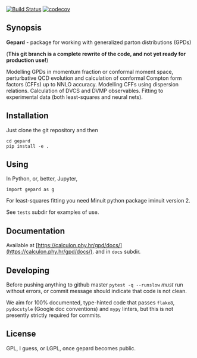 [![Build Status](https://app.travis-ci.com/kkumer/gepard.svg?token=LxGQXDrTERP6sTZEjfVh&branch=ps)](https://app.travis-ci.com/kkumer/gepard)
[![codecov](https://codecov.io/gh/kkumer/gepard/branch/ps/graph/badge.svg?token=YWFZALEK33)](https://codecov.io/gh/kkumer/gepard)

## Synopsis

**Gepard** - package for working with generalized parton distributions (GPDs)

(**This git branch is a complete rewrite of the code, and not yet ready for production use!**)

Modelling GPDs in momentum fraction or conformal moment space, perturbative QCD evolution and calculation of conformal Compton form factors (CFFs) up to NNLO accuracy. Modelling CFFs using dispersion relations. Calculation of DVCS and DVMP observables. Fitting to experimental data (both least-squares and neural nets).


## Installation

Just clone the git repository and then

```
cd gepard
pip install -e .
```


## Using

In Python, or, better, Jupyter,

```
import gepard as g
```

For least-squares fitting you need Minuit python package iminuit version 2.

See `tests` subdir for examples of use.

## Documentation

Available at  [https://calculon.phy.hr/gpd/docs/](https://calculon.phy.hr/gpd/docs/).
and in `docs` subdir.

## Developing

Before pushing anything to github master `pytest -q --runslow` *must* run without errors,
or commit message should indicate that code is not clean.

We aim for 100% documented, type-hinted code that passes `flake8`, 
`pydocstyle` (Google doc conventions) and `mypy` linters, but this
is not presently strictly required for commits.


## License

GPL, I guess, or LGPL, once gepard becomes public.
